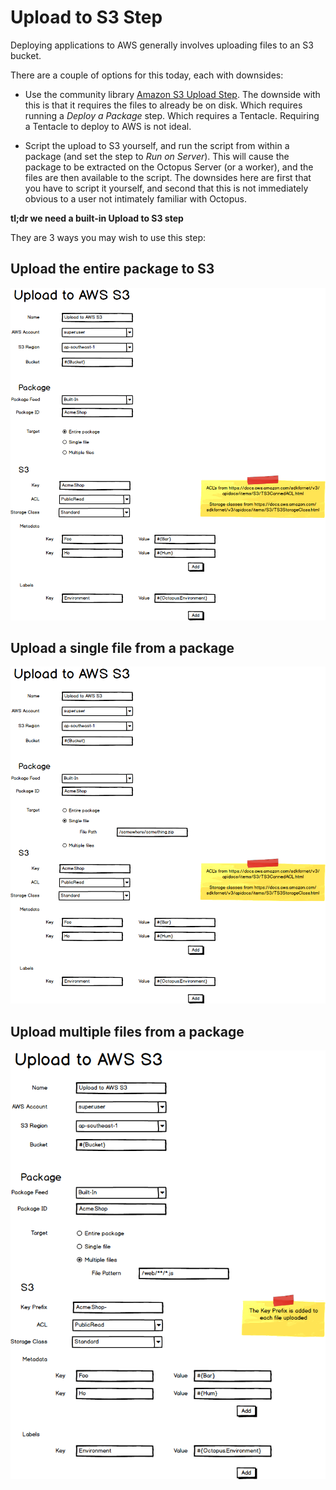 # Upload to S3 Step

Deploying applications to AWS generally involves uploading files to an S3 bucket.

There are a couple of options for this today, each with downsides:

- Use the community library [Amazon S3 Upload Step](https://library.octopusdeploy.com/step-templates/302e0653-e84e-4db6-be53-1ee1a56dea88/actiontemplate-amazon-s3-upload). The downside with this is that it requires the files to already be on disk.  Which requires running a _Deploy a Package_ step.  Which requires a Tentacle. Requiring a Tentacle to deploy to AWS is not ideal.  

- Script the upload to S3 yourself, and run the script from within a package (and set the step to _Run on Server_).  This will cause the package to be extracted on the Octopus Server (or a worker), and the files are then available to the script. The downsides here are first that you have to script it yourself, and second that this is not immediately obvious to a user not intimately familiar with Octopus. 

**tl;dr we need a built-in Upload to S3 step**

They are 3 ways you may wish to use this step:

## Upload the entire package to S3

![](ui-mocks/upload-to-s3-entire-package.png "width=500")

## Upload a single file from a package

![](ui-mocks/upload-to-s3-single-file.png "width=500")

## Upload multiple files from a package 

![](ui-mocks/upload-to-s3-multiple-files.png "width=500")